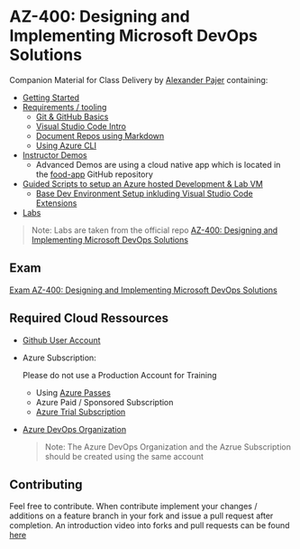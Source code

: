 # AZ-400: Designing and Implementing Microsoft DevOps Solutions

Companion Material for Class Delivery by [Alexander Pajer](https://www.integrations.at/kontakt.aspx) containing:

- [Getting Started](./tooling/00-getting-started)
- [Requirements / tooling](./tooling)
  - [Git & GitHub Basics](./tooling/01-github)
  - [Visual Studio Code Intro](./tooling/02-vs-code)
  - [Document Repos using Markdown](./tooling/03-markdown)
  - [Using Azure CLI](./tooling/04-cli)
- [Instructor Demos](./demos)
  - Advanced Demos are using a cloud native app which is located in the [food-app](https://github.com/arambazamba/food-app) GitHub repository
- [Guided Scripts to setup an Azure hosted Development & Lab VM](./setup)
  - [Base Dev Environment Setup inkluding Visual Studio Code Extensions](./setup/#basics)
- [Labs](https://github.com/MicrosoftLearning/AZ400-DesigningandImplementingMicrosoftDevOpsSolutions/tree/master/Instructions/Labs)

> Note: Labs are taken from the official repo [AZ-400: Designing and Implementing Microsoft DevOps Solutions](https://github.com/MicrosoftLearning/AZ400-DesigningandImplementingMicrosoftDevOpsSolutions)

## Exam

[Exam AZ-400: Designing and Implementing Microsoft DevOps Solutions](https://docs.microsoft.com/en-us/learn/certifications/exams/az-400)

## Required Cloud Ressources

- [Github User Account](https://github.com/)

- Azure Subscription:

  Please do not use a Production Account for Training

  - Using [Azure Passes](https://www.microsoftazurepass.com/)
  - Azure Paid / Sponsored Subscription
  - [Azure Trial Subscription](https://azure.microsoft.com/en-us/free/)

- [Azure DevOps Organization](https://dev.azure.com/)

  >Note: The Azure DevOps Organization and the Azrue Subscription should be created using the same account

## Contributing

Feel free to contribute. When contribute implement your changes / additions on a feature branch in your fork and issue a pull request after completion. An introduction video into forks and pull requests can be found [here](https://www.youtube.com/watch?v=nT8KGYVurIU)
